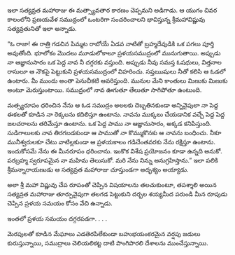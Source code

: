 ﻿ఇలా సత్యవ్రత మహారాజు ఈ మత్స్యావతార కారణం చెప్పమని అడిగాడు. ఆ యుగం చివర కాలంలోని ప్రణయవేళ సముద్రంలో ఒంటరిగా సంచరించాలని భావిస్తున్న శ్రీమహావిష్ణువు సత్యవ్రతునితో ఇలా అన్నాడు. 

“ఓ రాజా! ఈ రాత్రి గడచిన పిమ్మట రాబోయే ఏడవ నాటితో బ్రహ్మదేవుడికి ఒక పగలు పూర్తి అవుతోంది. భూలోకం మొదలు మూడులోకాలూ ప్రళయసముద్రంలో మునుగుతాయి. అప్పుడు నా ఆజ్ఞానుసారం ఒక పెద్ద నావ నీ దగ్గరకు వస్తుంది. అప్పుడు నీవు సమస్త ఓషధులు, విత్తనాల రాసులూ ఆ నౌకపై పెట్టుకుని ప్రళయసముద్రంలో విహరించు. సప్తఋషులు నీతో కలిసి ఆ ఓడలో ఉంటారు. మీ ముందు అంతా పెనుచీకటి ఆవరిస్తుంది. మునుల మేని కాంతులు మిణుకు మిణుకు అంటూ మెరుస్తుంటాయి. సముద్రంలో నావ ఊగుతూ తేలుతూ సాగిపోతూ ఉంటుంది. 

మత్స్యరూపం ధరించిన నేను ఆ ఓడ సముద్రం అలలకు దెబ్బతినకుండా అన్నివైపులా నా పెద్ద ఈకలతో కూడిన నా రెక్కలను కదిలిస్తూ ఉంటాను. నావను ముక్కలు చేయడానిక వచ్చే పెద్ద పెద్ద జలచరాలను తరిమేస్తూ ఉంటాను. ఒక పెద్ద పాము నా ఆజ్ఞానుసారం, అక్కడ కనిపిస్తుంది. సుడిగాలులకు నావ తిరగబడకుండా ఆ పాముతో నా కొమ్ముకొనకు ఆ నావను బంధించు. నీకూ మునీశ్వరులకూ చేటు వాటిల్లకుండా ఆ ప్రళయకాలం గడిచేంతవరకు నేను రక్షిస్తూ ఉంటాను. ఇందుకోసమే నేను ఈ మీనరూపం ధరించాను. ఇంకొక విశేష ప్రయోజనం కూడా ఉన్నది అనుకో. పరబ్రహ్మ స్వరూపమైన నా మహిమ తెలుసుకో. మరి నేను నిన్ను అనుగ్రహిస్తాను.” ఇలా పలికి శ్రీమన్నారాయణుడు ఆ సత్యవ్రత మహారాజు చూస్తుండగా అదృశ్యం అయ్యాడు. 

అలా శ్రీ మహా విష్ణువు చేప రూపంతో చెప్పిన విషయాలను తలచుకుంటూ, తపశ్శాలి అయిన సత్యవ్రత మహారాజు తూర్పువైపుగా తలగడ పెట్టుకుని దర్బల శయ్యమీద పరుండి మీన రూపుడు చెప్పిన ప్రళయ సమయం కోసం వేచి ఉన్నాడు. 

ఇంతలో ప్రళయ సమయం దగ్గరపడగా. . . . 

మెరపులతో కూడిన మేఘాలు ఎడతెరపిలేకుండా బహుభయంకరమైన వర్షపు జడులు కురుస్తున్నాయి, సముద్రాలు చెలియలికట్ట దాటి పొంగిపొరలి దేశాలను ముంచేస్తున్నాయి. 


